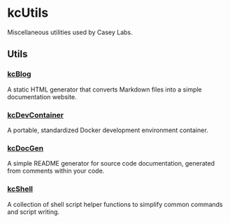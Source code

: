 # kcUtils

Miscellaneous utilities used by Casey Labs.

## Utils

### [kcBlog](https://github.com/CaseyLabs/kcUtils/tree/main/utils/kcBlog)

A static HTML generator that converts Markdown files into a simple documentation website. 

### [kcDevContainer](https://github.com/CaseyLabs/kcUtils/tree/main/utils/kcDevContainer)

A portable, standardized Docker development environment container.

### [kcDocGen](https://github.com/CaseyLabs/kcUtils/tree/main/utils/kcDocGen)

A simple README generator for source code documentation, generated from comments within your code. 

### [kcShell](https://github.com/CaseyLabs/kcUtils/tree/main/utils/kcShell)

A collection of shell script helper functions to simplify common commands and script writing.
